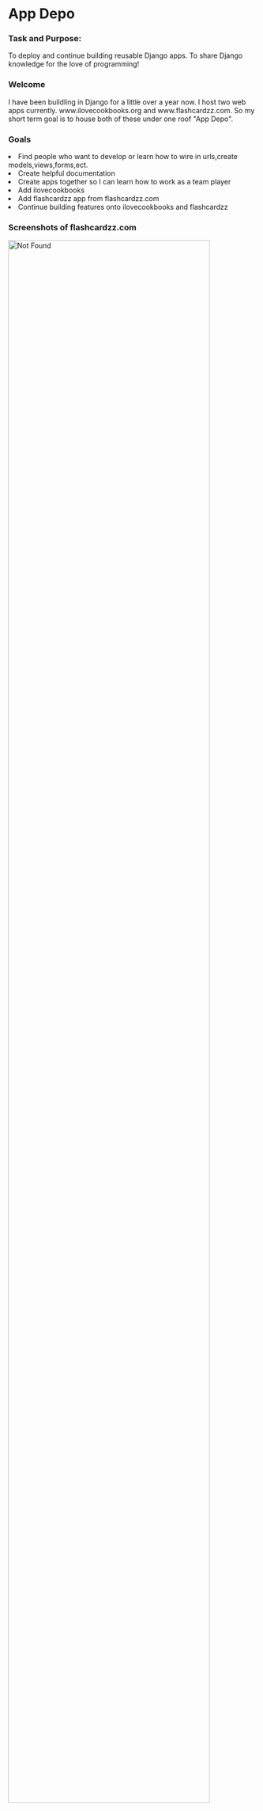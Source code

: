<h1>App Depo</h1>

<h3>Task and Purpose:</h3><p1>To deploy and continue building reusable Django apps. To share Django knowledge for the love of programming!</p1>

<h3>Welcome</h3><p1>I have been buildling in Django for a little over a year now. I host two web apps currently. www.ilovecookbooks.org and www.flashcardzz.com. So my short term goal is to house both of these under one roof "App Depo".</p1>

<h3>Goals</h3>
<li>Find people who want to develop or learn how to wire in urls,create models,views,forms,ect.</li>
<li>Create helpful documentation</li>
<li>Create apps together so I can learn how to work as a team player</li>
<li>Add ilovecookbooks</li>
<li>Add flashcardzz app from flashcardzz.com</li>
<li>Continue building features onto ilovecookbooks and flashcardzz</li>

<h3>Screenshots of flashcardzz.com</h3>
<img src="https://github.com/BuzzerrdBaait/App_Depo/assets/108156235/2b385c91-a100-49a5-8f79-7018eda095c9" alt="Not Found" width=90%>
<img src="https://github.com/BuzzerrdBaait/App_Depo/assets/108156235/217f6619-64fc-414c-ae9a-bc7cb085f697" alt="Not Found" width=90%>
<img src="https://github.com/BuzzerrdBaait/App_Depo/assets/108156235/d0d1ecf0-e3ee-4815-9e11-1f0773d3482b" alt="Not Found" width=90%>
<h3>Screenshots of ilovecookbooks</h3>
<img src="https://github.com/BuzzerrdBaait/App_Depo/assets/108156235/18b3a022-6c34-456f-8943-e8c13e66ca55" alt="Not Found" width=90%>
<img src="https://github.com/BuzzerrdBaait/App_Depo/assets/108156235/c6473dcc-4f8a-46c7-bc79-35d7c5bda271" alt="Not Found" width=90%>
<img src="https://github.com/BuzzerrdBaait/App_Depo/assets/108156235/4d807850-1383-40a7-b11b-9de3e75932bc" alt="Not Found" width=90%>

<h3>Getting started</h3>

<p1>What you will need</p1>
  <li>pip installed</li>
  <li>git installed</li>
  <li>python</li>
  <li>mysql or choose your own database</li>
<br></br>


<br></br>
<p1>_.-._.-._.-._.-._.-._.-._.-._.-._.-._.-._.-._.-._.-._.-._.-._.-._.-._.-._.-._.-._.-._.-._.-._.-._.-._.-._.-._.-._.-._.-._.-._.-._.-._.-._.-._.-._.-._.-.</p1>
<p1>_.-._.-._.-._.-._.-._.-._.-._.-._.-._.-._.-._.-._.-._.-._.-._.-._.-._.-._.-._.-._.-._.-._.-._.-._.-._.-._.-._.-._.-._.-._.-._.-._.-._.-._.-._.-._.-._.-.</p1>
<br></br>


<p1> 1. First thing, create your virtual environment</p1>
<br></br>
<p2>Open cmd line and cd into the directory you would like to store your virtual environment</p2>

```sh
cd desktop
```
<p2>Create your virtual environment, this takes a few seconds.</p2>

```sh
python -m venv App_Depo
```

<p2>this creates your folder that looks like this</p2>

<img src="https://github.com/BuzzerrdBaait/App_Depo/assets/108156235/4e1a70bd-4dd0-499e-9a18-2c62c8e9021b" alt="not found" width=65%>



<br></br>
<p1>_.-._.-._.-._.-._.-._.-._.-._.-._.-._.-._.-._.-._.-._.-._.-._.-._.-._.-._.-._.-._.-._.-._.-._.-._.-._.-._.-._.-._.-._.-._.-._.-._.-._.-._.-._.-._.-._.-.</p1>
<p1>_.-._.-._.-._.-._.-._.-._.-._.-._.-._.-._.-._.-._.-._.-._.-._.-._.-._.-._.-._.-._.-._.-._.-._.-._.-._.-._.-._.-._.-._.-._.-._.-._.-._.-._.-._.-._.-._.-.</p1>
<br></br>



<p1> 2. cd into your virtual environment and activate it.</p1>


```sh
cd App_Depo
```

```sh
cd scripts
```
<p2> Then activate your virtual environment</p2>

| cmd line  |powershell.ps1| 
|-----------|--------------|
| activate.bat|./activate.bat|

```sh
activate.bat
```



<br></br>
<p1>_.-._.-._.-._.-._.-._.-._.-._.-._.-._.-._.-._.-._.-._.-._.-._.-._.-._.-._.-._.-._.-._.-._.-._.-._.-._.-._.-._.-._.-._.-._.-._.-._.-._.-._.-._.-._.-._.-.</p1>
<p1>_.-._.-._.-._.-._.-._.-._.-._.-._.-._.-._.-._.-._.-._.-._.-._.-._.-._.-._.-._.-._.-._.-._.-._.-._.-._.-._.-._.-._.-._.-._.-._.-._.-._.-._.-._.-._.-._.-.</p1>
<br></br>

<p1>3. Clone the repository</p1>


```sh
git clone https://github.com/BuzzerrdBaait/App_Depo/
```


<br></br>
<p1>_.-._.-._.-._.-._.-._.-._.-._.-._.-._.-._.-._.-._.-._.-._.-._.-._.-._.-._.-._.-._.-._.-._.-._.-._.-._.-._.-._.-._.-._.-._.-._.-._.-._.-._.-._.-._.-._.-.</p1>
<p1>_.-._.-._.-._.-._.-._.-._.-._.-._.-._.-._.-._.-._.-._.-._.-._.-._.-._.-._.-._.-._.-._.-._.-._.-._.-._.-._.-._.-._.-._.-._.-._.-._.-._.-._.-._.-._.-._.-.</p1>
<br></br>


<p1>4. cd into the new app and install requirements.txt<p1>



<br></br>
<p1>_.-._.-._.-._.-._.-._.-._.-._.-._.-._.-._.-._.-._.-._.-._.-._.-._.-._.-._.-._.-._.-._.-._.-._.-._.-._.-._.-._.-._.-._.-._.-._.-._.-._.-._.-._.-._.-._.-.</p1>
<p1>_.-._.-._.-._.-._.-._.-._.-._.-._.-._.-._.-._.-._.-._.-._.-._.-._.-._.-._.-._.-._.-._.-._.-._.-._.-._.-._.-._.-._.-._.-._.-._.-._.-._.-._.-._.-._.-._.-.</p1>
<br></br>



```sh
cd App_Depo
```


```sh
pip install -r requirements.txt
```

<br></br>
<p1>_.-._.-._.-._.-._.-._.-._.-._.-._.-._.-._.-._.-._.-._.-._.-._.-._.-._.-._.-._.-._.-._.-._.-._.-._.-._.-._.-._.-._.-._.-._.-._.-._.-._.-._.-._.-._.-._.-.</p1>
<p1>_.-._.-._.-._.-._.-._.-._.-._.-._.-._.-._.-._.-._.-._.-._.-._.-._.-._.-._.-._.-._.-._.-._.-._.-._.-._.-._.-._.-._.-._.-._.-._.-._.-._.-._.-._.-._.-._.-.</p1>
<br></br>


<p1>5. Create your secret key. Store it in the system environment variables</p1>

<p2>Open the system search and type "Edit system environment variables"</p2>

<br></br>
<img src="https://github.com/BuzzerrdBaait/App_Depo/assets/108156235/fe64c3cc-4dd6-444b-b5fb-02712bdfb2d3)" alt="Not found"> 

<p2>Click 'Environment Variables'</p2>

<img src="https://github.com/BuzzerrdBaait/App_Depo/assets/108156235/cba593bd-7bf3-40ea-9c0a-06535e1cc33a" alt="Not found">

<p2>click 'New'</p2>

<img src="https://github.com/BuzzerrdBaait/App_Depo/assets/108156235/e09d55fe-315a-43e9-b42b-f8a5a4087677" alt="Not found">

<p2>Create your new variable like this.</p2>

<p3> DJANGO_SECRET can be any random string, just make sure it is like 20 characters long for good practices. <p3>

<img src="https://github.com/BuzzerrdBaait/App_Depo/assets/108156235/c4636ed2-276e-4de3-8c23-e8cb97578373" alt="not found">

<p2>Press 'Ok' to save the new variable</p2>

<img src="https://github.com/BuzzerrdBaait/App_Depo/assets/108156235/3bc96557-a53b-42ef-971f-cd1d87cfc3c5" alt="not found">

<br></br>
<p1>_.-._.-._.-._.-._.-._.-._.-._.-._.-._.-._.-._.-._.-._.-._.-._.-._.-._.-._.-._.-._.-._.-._.-._.-._.-._.-._.-._.-._.-._.-._.-._.-._.-._.-._.-._.-._.-._.-.</p1>
<p1>_.-._.-._.-._.-._.-._.-._.-._.-._.-._.-._.-._.-._.-._.-._.-._.-._.-._.-._.-._.-._.-._.-._.-._.-._.-._.-._.-._.-._.-._.-._.-._.-._.-._.-._.-._.-._.-._.-.</p1>
<br></br>

<p1>6. Open 'cmd' line and migrate</p1>

<p2>if you are not in the directory containing manage.py, cd into your project's root directory</p2>


```sh
py manage.py migrate
```


<br></br>
<p1>_.-._.-._.-._.-._.-._.-._.-._.-._.-._.-._.-._.-._.-._.-._.-._.-._.-._.-._.-._.-._.-._.-._.-._.-._.-._.-._.-._.-._.-._.-._.-._.-._.-._.-._.-._.-._.-._.-.</p1>
<p1>_.-._.-._.-._.-._.-._.-._.-._.-._.-._.-._.-._.-._.-._.-._.-._.-._.-._.-._.-._.-._.-._.-._.-._.-._.-._.-._.-._.-._.-._.-._.-._.-._.-._.-._.-._.-._.-._.-.</p1>
<br></br>



<p1>7. You should be ready to runserver now</p1>

```sh
py manage.py runserver
```

<p2> hold ctrl + left click the ip adress here </p2>

<img src="https://github.com/BuzzerrdBaait/App_Depo/assets/108156235/3ffa5b38-c73b-4980-ad3b-e4e62b08f743" alt="not found" alt="not found">


<p2>This should open up a rather bare home page</p2>

<img src="https://github.com/BuzzerrdBaait/App_Depo/assets/108156235/b5b70220-e499-4741-ae29-e72da65fc4e2" alt="Not found">


<h1>Wooooohoooooo!</h1>
<p1>You are now running the app with an SQLite Database.</p1>
<p2>It is important to set up you database to maintain persistance amongst multiple sessions</p2>

<p1>I will be adding more documentation to help users get comfortable with the layout</p1>
<h1>Thanks for reading!!!</h1>


























